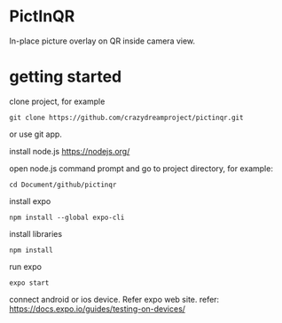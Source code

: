 # PictInQR

In-place picture overlay on QR inside camera view.

# getting started

clone project, for example

`git clone https://github.com/crazydreamproject/pictinqr.git`

or use git app.

install node.js
https://nodejs.org/

open node.js command prompt and go to project directory, for example:

`cd Document/github/pictinqr`

install expo

`npm install --global expo-cli`

install libraries

`npm install`

run expo

`expo start`

connect android or ios device. Refer expo web site. refer:
https://docs.expo.io/guides/testing-on-devices/

